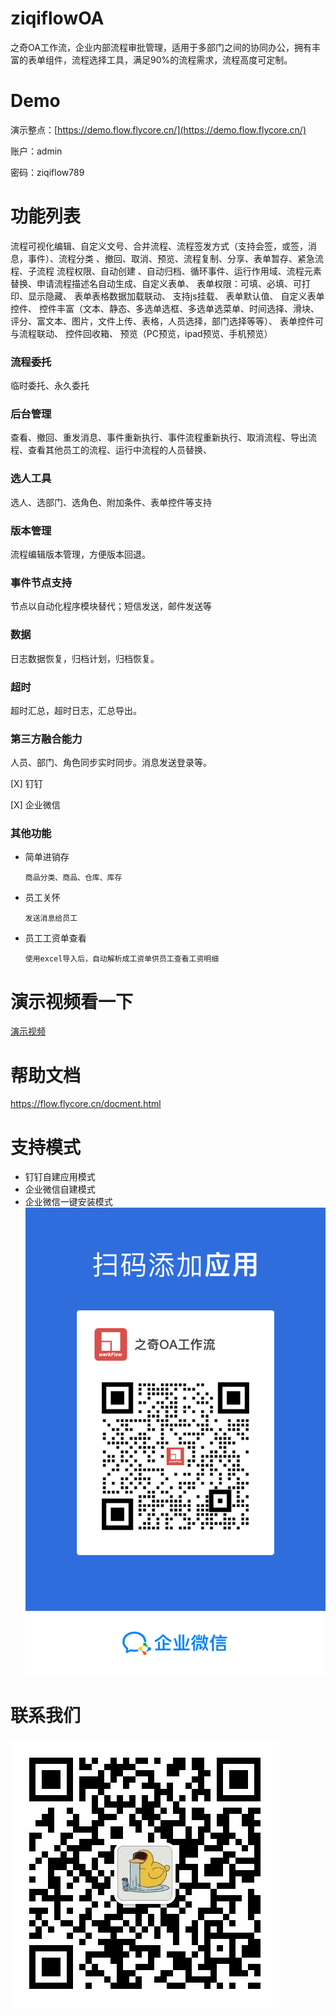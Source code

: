 # ziqiflowOA
之奇OA工作流，企业内部流程审批管理，适用于多部门之间的协同办公，拥有丰富的表单组件，流程选择工具，满足90%的流程需求，流程高度可定制。



# Demo
演示整点：[https://demo.flow.flycore.cn/](https://demo.flow.flycore.cn/)

账户：admin 

密码：ziqiflow789

# 功能列表
流程可视化编辑、自定义文号、合并流程、流程签发方式（支持会签，或签，消息，事件）、流程分类	、撤回、取消、预览、流程复制、分享、表单暂存、紧急流程、子流程	流程权限、自动创建
、自动归档、循环事件、运行作用域、流程元素替换、申请流程描述名自动生成、自定义表单、
表单权限：可填、必填、可打印、显示隐藏、
表单表格数据加载联动、
支持js挂载、
表单默认值、
自定义表单控件、
控件丰富（文本、静态、多选单选框、多选单选菜单、时间选择、滑块、评分、富文本、图片，文件上传、表格，人员选择，部门选择等等）、
表单控件可与流程联动、
控件回收箱、
预览（PC预览，ipad预览、手机预览）

### 流程委托

临时委托、永久委托

### 后台管理

查看、撤回、重发消息、事件重新执行、事件流程重新执行、取消流程、导出流程、查看其他员工的流程、运行中流程的人员替换、

### 选人工具

选人、选部门、选角色、附加条件、表单控件等支持


### 版本管理
流程编辑版本管理，方便版本回退。


### 事件节点支持
节点以自动化程序模块替代；短信发送，邮件发送等

### 数据
日志数据恢复，归档计划，归档恢复。

### 超时
超时汇总，超时日志，汇总导出。

### 第三方融合能力
人员、部门、角色同步实时同步。消息发送登录等。

[X] 钉钉

[X] 企业微信

### 其他功能

- 简单进销存

      商品分类、商品、仓库、库存

- 员工关怀

      发送消息给员工

- 员工工资单查看

      使用excel导入后，自动解析成工资单供员工查看工资明细

# 演示视频看一下
[演示视频](https://www.bilibili.com/medialist/play/354309327?from=space&business=space_series&business_id=2429909&desc=1&spm_id_from=333.999.0.0)

# 帮助文档
[https://flow.flycore.cn/docment.html
](https://flow.flycore.cn/docment.html
)

# 支持模式

- 钉钉自建应用模式
- 企业微信自建模式
- 企业微信一键安装模式
![alt](./images/QRcode-small.png)



# 联系我们

![alt](./images/23761658048125_.pic.jpg)